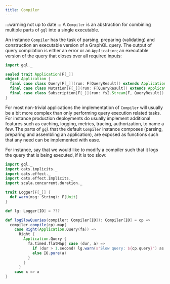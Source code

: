 ```yaml
---
title: Compiler
---
```

:::warning
not up to date
:::
A `Compiler` is an abstraction for combining multiple parts of `gql` into a single executable.

An instance `Compiler` has the task of parsing, preparing (validating) and construction an executable version of a GraphQL query.
The output of query compilation is either an error or an `Application`; an executable version of the query that closes over all required inputs:
```scala
import gql._

sealed trait Application[F[_]]
object Application {
  final case class Query[F[_]](run: F[QueryResult]) extends Application[F]
  final case class Mutation[F[_]](run: F[QueryResult]) extends Application[F]
  final case class Subscription[F[_]](run: fs2.Stream[F, QueryResult]) extends Application[F]
}
```

For most non-trivial applications the implementation of `Compiler` will usually be a bit more complex than only performing query execution related tasks.
For instance production deployments do usually implement additional features such as caching, logging, metrics, tracing, authorization, to name a few.
The parts of `gql` that the default `Compiler` instance composes (parsing, preparing and assembling an application), are exposed as functions such that any need can be implemented with ease.

For instance, say that we would like to modify a compiler such that it logs the query that is being executed, if it is too slow:
```scala
import gql._
import cats.implicits._
import cats.effect._
import cats.effect.implicits._
import scala.concurrent.duration._

trait Logger[F[_]] {
  def warn(msg: String): F[Unit]
}

def lg: Logger[IO] = ???

def logSlowQueries(compiler: Compiler[IO]): Compiler[IO] = cp =>
  compiler.compile(cp).map{
    case Right(Application.Query(fa)) => 
      Right {
        Application.Query {
          fa.timed.flatMap{ case (dur, a) =>
            if (dur > 1.second) lg.warn(s"Slow query: ${cp.query}") as a
            else IO.pure(a)
          }
        }
      }
    case x => x
}
```
